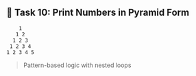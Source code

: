 ﻿## 🔹 **Task 10: Print Numbers in Pyramid Form**

```
    1  
   1 2  
  1 2 3  
 1 2 3 4  
1 2 3 4 5
```

> Pattern-based logic with nested loops